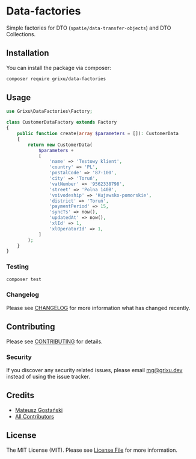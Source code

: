 # Data-factories

Simple factories for DTO (`spatie/data-transfer-objects`) and DTO Collections.

## Installation

You can install the package via composer:

```bash
composer require grixu/data-factories
```

## Usage

``` php
use Grixu\DataFactories\Factory;

class CustomerDataFactory extends Factory
{
    public function create(array $parameters = []): CustomerData
    {
        return new CustomerData(
            $parameters +
            [
                'name' => 'Testowy klient',
                'country' => 'PL',
                'postalCode' => '87-100',
                'city' => 'Toruń',
                'vatNumber' => '9562338798',
                'street' => 'Polna 140B',
                'voivodeship' => 'Kujawsko-pomorskie',
                'district' => 'Toruń',
                'paymentPeriod' => 15,
                'syncTs' => now(),
                'updatedAt' => now(),
                'xlId' => 1,
                'xlOperatorId' => 1,
            ]
        );
    }
}
```

### Testing

``` bash
composer test
```

### Changelog

Please see [CHANGELOG](CHANGELOG.md) for more information what has changed recently.

## Contributing

Please see [CONTRIBUTING](CONTRIBUTING.md) for details.

### Security

If you discover any security related issues, please email mg@grixu.dev instead of using the issue tracker.

## Credits

- [Mateusz Gostański](https://github.com/grixu)
- [All Contributors](../../contributors)

## License

The MIT License (MIT). Please see [License File](LICENSE.md) for more information.
